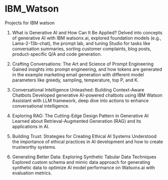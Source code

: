# IBM_Watson
Projects for IBM watson

1. What is Generative AI and How Can It Be Applied?
Delved into concepts of generative AI with IBM watsonx.ai, explored foundation models (e.g., Lama-2-13b-chat), the prompt lab, and tuning Studio for tasks like conversation summaries, sorting customer complaints, blog posts, product-specific Q/A and code generation.

2. Crafting Conversations: The Art and Science of Prompt Engineering
Gained insights into prompt engineering, and how tokens are generated in the example marketing email generation with different model parameters like greedy, sampling, temperature, top P, and K.

3. Conversational Intelligence Unleashed: Building Context-Aware Chatbots
Developed generative AI-powered chatbots using IBM Watson Assistant with LLM framework, deep dive into actions to enhance conversational intelligence.

4. Exploring RAG: The Cutting-Edge Design Pattern in Generative AI
Learned about Retrieval-Augmented Generation (RAG) and its applications in AI.

5. Building Trust: Strategies for Creating Ethical AI Systems
Understood the importance of ethical practices in AI development and how to create trustworthy systems.

6. Generating Better Data: Exploring Synthetic Tabular Data Techniques
Explored custom schema and mimic data approach for generating synthetic data to optimize AI model performance on Watsonx.ai with evaluation metrics.

